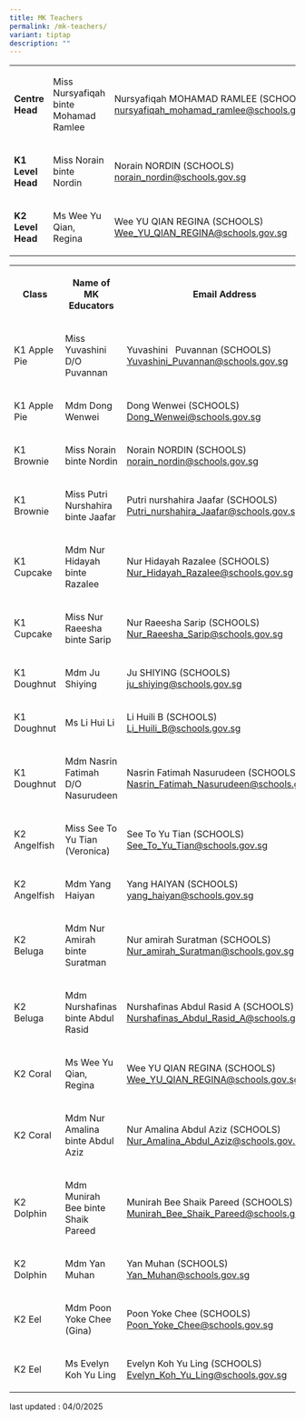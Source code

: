 ```yaml
---
title: MK Teachers
permalink: /mk-teachers/
variant: tiptap
description: ""
---
```

<table style="minWidth: 75px">
<colgroup>
<col>
<col>
<col>
</colgroup>
<tbody>
<tr>
<td rowspan="1" colspan="1">
<p><strong>Centre Head</strong>
</p>
</td>
<td rowspan="1" colspan="1">
<p>Miss Nursyafiqah binte Mohamad Ramlee</p>
</td>
<td rowspan="1" colspan="1">
<p>Nursyafiqah MOHAMAD RAMLEE (SCHOOLS) <a href="mailto:nursyafiqah_mohamad_ramlee@schools.gov.sg" rel="noopener noreferrer nofollow" target="_blank">nursyafiqah_mohamad_ramlee@schools.gov.sg</a>
</p>
</td>
</tr>
<tr>
<td rowspan="1" colspan="1">
<p><strong>K1 Level Head</strong>
</p>
</td>
<td rowspan="1" colspan="1">
<p>Miss Norain binte Nordin</p>
</td>
<td rowspan="1" colspan="1">
<p>Norain NORDIN (SCHOOLS) <a href="mailto:norain_nordin@schools.gov.sg" rel="noopener noreferrer nofollow" target="_blank">norain_nordin@schools.gov.sg</a>
</p>
</td>
</tr>
<tr>
<td rowspan="1" colspan="1">
<p><strong>K2 Level Head</strong>
</p>
</td>
<td rowspan="1" colspan="1">
<p>Ms Wee Yu Qian, Regina</p>
</td>
<td rowspan="1" colspan="1">
<p>Wee YU QIAN REGINA (SCHOOLS) <a href="mailto:Wee_YU_QIAN_REGINA@schools.gov.sg" rel="noopener noreferrer nofollow" target="_blank">Wee_YU_QIAN_REGINA@schools.gov.sg</a>
</p>
</td>
</tr>
</tbody>
</table>
<p></p>
<p></p>
<p></p>
<p></p>
<table style="minWidth: 75px">
<colgroup>
<col>
<col>
<col>
</colgroup>
<tbody>
<tr>
<th rowspan="1" colspan="1">
<p>Class</p>
</th>
<th rowspan="1" colspan="1">
<p>Name of MK Educators</p>
</th>
<th rowspan="1" colspan="1">
<p>Email Address</p>
</th>
</tr>
<tr>
<td rowspan="1" colspan="1">
<p>K1 Apple Pie</p>
</td>
<td rowspan="1" colspan="1">
<p>Miss Yuvashini D/O Puvannan</p>
</td>
<td rowspan="1" colspan="1">
<p>Yuvashini&nbsp;&nbsp; Puvannan (SCHOOLS) <a href="mailto:Yuvashini_Puvannan@schools.gov.sg" rel="noopener noreferrer nofollow" target="_blank">Yuvashini_Puvannan@schools.gov.sg</a>
</p>
</td>
</tr>
<tr>
<td rowspan="1" colspan="1">
<p>K1 Apple Pie</p>
</td>
<td rowspan="1" colspan="1">
<p>Mdm Dong Wenwei</p>
</td>
<td rowspan="1" colspan="1">
<p>Dong Wenwei (SCHOOLS) <a href="mailto:Dong_Wenwei@schools.gov.sg" rel="noopener noreferrer nofollow" target="_blank">Dong_Wenwei@schools.gov.sg</a>
</p>
</td>
</tr>
<tr>
<td rowspan="1" colspan="1">
<p>K1 Brownie</p>
</td>
<td rowspan="1" colspan="1">
<p>Miss Norain binte Nordin</p>
</td>
<td rowspan="1" colspan="1">
<p>Norain NORDIN (SCHOOLS) <a href="mailto:norain_nordin@schools.gov.sg" rel="noopener noreferrer nofollow" target="_blank">norain_nordin@schools.gov.sg</a>
</p>
</td>
</tr>
<tr>
<td rowspan="1" colspan="1">
<p>K1 Brownie</p>
</td>
<td rowspan="1" colspan="1">
<p>Miss Putri Nurshahira binte Jaafar</p>
</td>
<td rowspan="1" colspan="1">
<p>Putri nurshahira Jaafar (SCHOOLS) <a href="mailto:Putri_nurshahira_Jaafar@schools.gov.sg" rel="noopener noreferrer nofollow" target="_blank">Putri_nurshahira_Jaafar@schools.gov.sg</a>
</p>
</td>
</tr>
<tr>
<td rowspan="1" colspan="1">
<p>K1 Cupcake</p>
</td>
<td rowspan="1" colspan="1">
<p>Mdm Nur Hidayah binte Razalee</p>
</td>
<td rowspan="1" colspan="1">
<p>Nur Hidayah Razalee (SCHOOLS) <a href="mailto:Nur_Hidayah_Razalee@schools.gov.sg" rel="noopener noreferrer nofollow" target="_blank">Nur_Hidayah_Razalee@schools.gov.sg</a>
</p>
</td>
</tr>
<tr>
<td rowspan="1" colspan="1">
<p>K1 Cupcake</p>
</td>
<td rowspan="1" colspan="1">
<p>Miss Nur Raeesha binte Sarip</p>
</td>
<td rowspan="1" colspan="1">
<p>Nur Raeesha Sarip (SCHOOLS) <a href="mailto:Nur_Raeesha_Sarip@schools.gov.sg" rel="noopener noreferrer nofollow" target="_blank">Nur_Raeesha_Sarip@schools.gov.sg</a>
</p>
</td>
</tr>
<tr>
<td rowspan="1" colspan="1">
<p>K1 Doughnut</p>
</td>
<td rowspan="1" colspan="1">
<p>Mdm Ju Shiying</p>
</td>
<td rowspan="1" colspan="1">
<p>Ju SHIYING (SCHOOLS) <a href="mailto:ju_shiying@schools.gov.sg" rel="noopener noreferrer nofollow" target="_blank">ju_shiying@schools.gov.sg</a>
</p>
</td>
</tr>
<tr>
<td rowspan="1" colspan="1">
<p>K1 Doughnut</p>
</td>
<td rowspan="1" colspan="1">
<p>Ms Li Hui Li</p>
</td>
<td rowspan="1" colspan="1">
<p>Li Huili B (SCHOOLS) <a href="mailto:Li_Huili_B@schools.gov.sg" rel="noopener noreferrer nofollow" target="_blank">Li_Huili_B@schools.gov.sg</a>
</p>
</td>
</tr>
<tr>
<td rowspan="1" colspan="1">
<p>K1 Doughnut</p>
</td>
<td rowspan="1" colspan="1">
<p>Mdm Nasrin Fatimah D/O Nasurudeen</p>
</td>
<td rowspan="1" colspan="1">
<p>Nasrin Fatimah Nasurudeen (SCHOOLS) <a href="mailto:Nasrin_Fatimah_Nasurudeen@schools.gov.sg" rel="noopener noreferrer nofollow" target="_blank">Nasrin_Fatimah_Nasurudeen@schools.gov.sg</a>
</p>
</td>
</tr>
<tr>
<td rowspan="1" colspan="1">
<p>K2 Angelfish</p>
</td>
<td rowspan="1" colspan="1">
<p>Miss See To Yu Tian (Veronica)</p>
</td>
<td rowspan="1" colspan="1">
<p>See To Yu Tian (SCHOOLS) <a href="mailto:See_To_Yu_Tian@schools.gov.sg" rel="noopener noreferrer nofollow" target="_blank">See_To_Yu_Tian@schools.gov.sg</a>
</p>
</td>
</tr>
<tr>
<td rowspan="1" colspan="1">
<p>K2 Angelfish</p>
</td>
<td rowspan="1" colspan="1">
<p>Mdm Yang Haiyan</p>
</td>
<td rowspan="1" colspan="1">
<p>Yang HAIYAN (SCHOOLS) <a href="mailto:yang_haiyan@schools.gov.sg" rel="noopener noreferrer nofollow" target="_blank">yang_haiyan@schools.gov.sg</a>
</p>
</td>
</tr>
<tr>
<td rowspan="1" colspan="1">
<p>K2 Beluga</p>
</td>
<td rowspan="1" colspan="1">
<p>Mdm Nur Amirah binte Suratman</p>
</td>
<td rowspan="1" colspan="1">
<p>Nur amirah Suratman (SCHOOLS) <a href="mailto:Nur_amirah_Suratman@schools.gov.sg" rel="noopener noreferrer nofollow" target="_blank">Nur_amirah_Suratman@schools.gov.sg</a>
</p>
</td>
</tr>
<tr>
<td rowspan="1" colspan="1">
<p>K2 Beluga</p>
</td>
<td rowspan="1" colspan="1">
<p>Mdm Nurshafinas binte Abdul Rasid</p>
</td>
<td rowspan="1" colspan="1">
<p>Nurshafinas Abdul Rasid A (SCHOOLS) <a href="mailto:Nurshafinas_Abdul_Rasid_A@schools.gov.sg" rel="noopener noreferrer nofollow" target="_blank">Nurshafinas_Abdul_Rasid_A@schools.gov.sg</a>
</p>
</td>
</tr>
<tr>
<td rowspan="1" colspan="1">
<p>K2 Coral</p>
</td>
<td rowspan="1" colspan="1">
<p>Ms Wee Yu Qian, Regina</p>
</td>
<td rowspan="1" colspan="1">
<p>Wee YU QIAN REGINA (SCHOOLS) <a href="mailto:Wee_YU_QIAN_REGINA@schools.gov.sg" rel="noopener noreferrer nofollow" target="_blank">Wee_YU_QIAN_REGINA@schools.gov.sg</a>
</p>
</td>
</tr>
<tr>
<td rowspan="1" colspan="1">
<p>K2 Coral</p>
</td>
<td rowspan="1" colspan="1">
<p>Mdm Nur Amalina binte Abdul Aziz</p>
</td>
<td rowspan="1" colspan="1">
<p>Nur Amalina Abdul Aziz (SCHOOLS) <a href="mailto:Nur_Amalina_Abdul_Aziz@schools.gov.sg" rel="noopener noreferrer nofollow" target="_blank">Nur_Amalina_Abdul_Aziz@schools.gov.sg</a>
</p>
</td>
</tr>
<tr>
<td rowspan="1" colspan="1">
<p>K2 Dolphin</p>
</td>
<td rowspan="1" colspan="1">
<p>Mdm Munirah Bee binte Shaik Pareed</p>
</td>
<td rowspan="1" colspan="1">
<p>Munirah Bee Shaik Pareed (SCHOOLS) <a href="mailto:Munirah_Bee_Shaik_Pareed@schools.gov.sg" rel="noopener noreferrer nofollow" target="_blank">Munirah_Bee_Shaik_Pareed@schools.gov.sg</a>
</p>
</td>
</tr>
<tr>
<td rowspan="1" colspan="1">
<p>K2 Dolphin</p>
</td>
<td rowspan="1" colspan="1">
<p>Mdm Yan Muhan</p>
</td>
<td rowspan="1" colspan="1">
<p>Yan Muhan (SCHOOLS) <a href="mailto:Yan_Muhan@schools.gov.sg" rel="noopener noreferrer nofollow" target="_blank">Yan_Muhan@schools.gov.sg</a>
</p>
</td>
</tr>
<tr>
<td rowspan="1" colspan="1">
<p>K2 Eel</p>
</td>
<td rowspan="1" colspan="1">
<p>Mdm Poon Yoke Chee (Gina)</p>
</td>
<td rowspan="1" colspan="1">
<p>Poon Yoke Chee (SCHOOLS) <a href="mailto:Poon_Yoke_Chee@schools.gov.sg" rel="noopener noreferrer nofollow" target="_blank">Poon_Yoke_Chee@schools.gov.sg</a>
</p>
</td>
</tr>
<tr>
<td rowspan="1" colspan="1">
<p>K2 Eel</p>
</td>
<td rowspan="1" colspan="1">
<p>Ms Evelyn Koh Yu Ling</p>
</td>
<td rowspan="1" colspan="1">
<p>Evelyn Koh Yu Ling (SCHOOLS) <a href="mailto:Evelyn_Koh_Yu_Ling@schools.gov.sg" rel="noopener noreferrer nofollow" target="_blank">Evelyn_Koh_Yu_Ling@schools.gov.sg</a>
</p>
</td>
</tr>
</tbody>
</table>
<p></p>
<p>last updated : 04/0/2025</p>